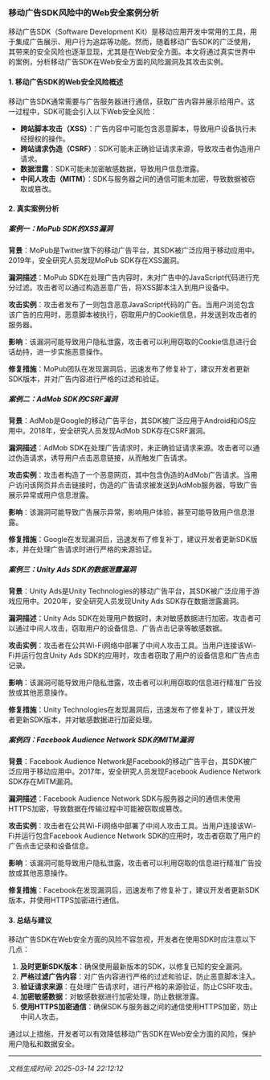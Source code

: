 ### 移动广告SDK风险中的Web安全案例分析

移动广告SDK（Software Development Kit）是移动应用开发中常用的工具，用于集成广告展示、用户行为追踪等功能。然而，随着移动广告SDK的广泛使用，其带来的安全风险也逐渐显现，尤其是在Web安全方面。本文将通过真实世界中的案例，分析移动广告SDK在Web安全方面的风险漏洞及其攻击实例。

#### 1. 移动广告SDK的Web安全风险概述

移动广告SDK通常需要与广告服务器进行通信，获取广告内容并展示给用户。这一过程中，SDK可能会引入以下Web安全风险：

- **跨站脚本攻击（XSS）**：广告内容中可能包含恶意脚本，导致用户设备执行未经授权的操作。
- **跨站请求伪造（CSRF）**：SDK可能未正确验证请求来源，导致攻击者伪造用户请求。
- **数据泄露**：SDK可能未加密敏感数据，导致用户信息泄露。
- **中间人攻击（MITM）**：SDK与服务器之间的通信可能未加密，导致数据被窃取或篡改。

#### 2. 真实案例分析

##### 案例一：MoPub SDK的XSS漏洞

**背景**：MoPub是Twitter旗下的移动广告平台，其SDK被广泛应用于移动应用中。2019年，安全研究人员发现MoPub SDK存在XSS漏洞。

**漏洞描述**：MoPub SDK在处理广告内容时，未对广告中的JavaScript代码进行充分过滤。攻击者可以通过构造恶意广告，将XSS脚本注入到用户设备中。

**攻击实例**：攻击者发布了一则包含恶意JavaScript代码的广告。当用户浏览包含该广告的应用时，恶意脚本被执行，窃取用户的Cookie信息，并发送到攻击者的服务器。

**影响**：该漏洞可能导致用户隐私泄露，攻击者可以利用窃取的Cookie信息进行会话劫持，进一步实施恶意操作。

**修复措施**：MoPub团队在发现漏洞后，迅速发布了修复补丁，建议开发者更新SDK版本，并对广告内容进行严格的过滤和验证。

##### 案例二：AdMob SDK的CSRF漏洞

**背景**：AdMob是Google的移动广告平台，其SDK被广泛应用于Android和iOS应用中。2018年，安全研究人员发现AdMob SDK存在CSRF漏洞。

**漏洞描述**：AdMob SDK在处理广告请求时，未正确验证请求来源。攻击者可以通过伪造请求，诱导用户点击恶意链接，从而触发广告请求。

**攻击实例**：攻击者构造了一个恶意网页，其中包含伪造的AdMob广告请求。当用户访问该网页并点击链接时，伪造的广告请求被发送到AdMob服务器，导致广告展示异常或用户信息泄露。

**影响**：该漏洞可能导致广告展示异常，影响用户体验，甚至可能导致用户信息泄露。

**修复措施**：Google在发现漏洞后，迅速发布了修复补丁，建议开发者更新SDK版本，并在处理广告请求时进行严格的来源验证。

##### 案例三：Unity Ads SDK的数据泄露漏洞

**背景**：Unity Ads是Unity Technologies的移动广告平台，其SDK被广泛应用于游戏应用中。2020年，安全研究人员发现Unity Ads SDK存在数据泄露漏洞。

**漏洞描述**：Unity Ads SDK在处理用户数据时，未对敏感数据进行加密。攻击者可以通过中间人攻击，窃取用户的设备信息、广告点击记录等敏感数据。

**攻击实例**：攻击者在公共Wi-Fi网络中部署了中间人攻击工具。当用户连接该Wi-Fi并运行包含Unity Ads SDK的应用时，攻击者窃取了用户的设备信息和广告点击记录。

**影响**：该漏洞可能导致用户隐私泄露，攻击者可以利用窃取的信息进行精准广告投放或其他恶意操作。

**修复措施**：Unity Technologies在发现漏洞后，迅速发布了修复补丁，建议开发者更新SDK版本，并对敏感数据进行加密处理。

##### 案例四：Facebook Audience Network SDK的MITM漏洞

**背景**：Facebook Audience Network是Facebook的移动广告平台，其SDK被广泛应用于移动应用中。2017年，安全研究人员发现Facebook Audience Network SDK存在MITM漏洞。

**漏洞描述**：Facebook Audience Network SDK与服务器之间的通信未使用HTTPS加密，导致数据在传输过程中可能被窃取或篡改。

**攻击实例**：攻击者在公共Wi-Fi网络中部署了中间人攻击工具。当用户连接该Wi-Fi并运行包含Facebook Audience Network SDK的应用时，攻击者窃取了用户的广告点击记录和设备信息。

**影响**：该漏洞可能导致用户隐私泄露，攻击者可以利用窃取的信息进行精准广告投放或其他恶意操作。

**修复措施**：Facebook在发现漏洞后，迅速发布了修复补丁，建议开发者更新SDK版本，并使用HTTPS加密进行通信。

#### 3. 总结与建议

移动广告SDK在Web安全方面的风险不容忽视，开发者在使用SDK时应注意以下几点：

1. **及时更新SDK版本**：确保使用最新版本的SDK，以修复已知的安全漏洞。
2. **严格过滤广告内容**：对广告内容进行严格的过滤和验证，防止恶意脚本注入。
3. **验证请求来源**：在处理广告请求时，进行严格的来源验证，防止CSRF攻击。
4. **加密敏感数据**：对敏感数据进行加密处理，防止数据泄露。
5. **使用HTTPS加密通信**：确保SDK与服务器之间的通信使用HTTPS加密，防止中间人攻击。

通过以上措施，开发者可以有效降低移动广告SDK在Web安全方面的风险，保护用户隐私和数据安全。

---

*文档生成时间: 2025-03-14 22:12:12*


